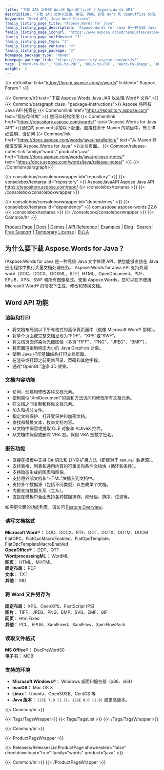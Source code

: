 ```yaml
---
title: "下载 JAR 以处理 Word® OpenOffice® | Aspose.Words API"
description: "下载 JAR 文件以创建、编辑、转换、查看 Word 和 OpenOffice 文档。使用文本、图像、表单、表格、自定义 XML、SmartArt、OLE、VBA 等。"
keywords: "Word API, Java Word Classes"
family_listing_page_title: "Aspose.Words for Java"
family_listing_page_description: "Aspose.Words for Java 是一种高级 Java 文字处理 API，使您能够直接在 Java 应用程序中执行大量文档处理任务。"
family_listing_page_iconurl: "https://www.aspose.cloud/templates/aspose/App_Themes/V3/images/words/272x272/aspose_words-for-java.png"
family_listing_page_selfHosted: "1"
family_listing_page_type: "1"
family_listing_page_venture: "4"
family_listing_page_package: "3"
homepage_package_type: "Maven"
homepage_package_link: "https://repository.aspose.com/words/"
tags: ['Word-to-PDF', 'DOC-to-PDF', 'DOCX-to-PDF', 'Word-to-Image', 'DOCX-to-JPG', 'DOC-to-PNG', 'Image-to-PDF', 'JPG-to-PDF', 'TIFF-to-PDF', 'HTML-to-Markdown', 'HTML-to-MD', 'DOCX-to-Markdown', 'DOCX-to-MD', 'Markdown-to-PDF', 'MD-to-PDF', 'HTML-to-PDF', 'MHT-to-PDF', 'MHTML-to-PDF', 'Word-to-HTML', 'Markdown-to-HTML', 'MD-to-HTML', 'Mobi-to-EPUB', 'RTF-to-PDF', 'ODT-to-PDF', 'TXT-to-PDF', 'Mobi-to-PDF', 'DOCX-to-DOC', 'HTML-to-Word']
weight:  2
---
```


{{< dbToolbar link="https://forum.aspose.com/c/words" linktext=" Support Forum " >}}

{{< Common/h3 text="下载 Aspose.Words Java JAR 以处理 Word® 文件"  >}}
{{< Common/paragraph class="package-instructions">}}
Aspose 将所有 Java API 托管在
{{< Common/link href="https://repository.aspose.com" text="假设存储库"  >}}.您可以轻松使用
{{< Common/link href="https://repository.aspose.com/words/" text="Aspose.Words for Java API"  >}}通过向 pom.xml 添加以下配置，直接在基于 Maven 的项目中。有关详细说明，请访问
{{< Common/link href="https://docs.aspose.com/words/java/installation/" text="从 Maven 存储库安装 Aspose.Words for Java"  >}}文档页面。
{{< Common/release-notes-link family="words" product="java" href="https://docs.aspose.com/words/java/release-notes/" text="https://docs.aspose.com/words/java/release-notes/"  >}}
{{< /Common/paragraph>}}

{{< consolebox/consoleboxwrapper id="repository" >}}
   {{< consolebox/textarea id="repository" >}} 
      <repository>
      <id>AsposeJavaAPI</id>
      <name>Aspose Java API</name>
      <url>https://repository.aspose.com/repo/</url>
      </repository> 
   {{< /consolebox/textarea >}}
{{< /consolebox/consoleboxwrapper >}}

{{< consolebox/consoleboxwrapper id="dependency" >}}
   {{< consolebox/textarea id="dependency" >}}
      <dependency>
      <groupId>com.aspose</groupId>
      <artifactId>aspose-words</artifactId>
      <version>22.6</version>
      </dependency>
   {{< /consolebox/textarea >}}
{{< /consolebox/consoleboxwrapper >}}
{{< Common/hr >}}

[Product Page](https://products.aspose.com/words/java) | [Docs](https://docs.aspose.com/words/java/) | [Demos](https://products.aspose.app/words/family) | [API Reference](https://reference.aspose.com/words/java) | [Examples](https://github.com/aspose-words/Aspose.Words-for-Java/tree/master/Examples) | [Blog](https://blog.aspose.com/category/words/) | [Search](https://search.aspose.com/) | [Free Support](https://forum.aspose.com/c/words) | [Temporary License](https://purchase.aspose.com/temporary-license) | [EULA](https://about.aspose.com/legal/eula/)

## 为什么要下载 Aspose.Words for Java？

[Aspose.Words for Java 是一种高级 Java 文字处理 API，使您能够直接在 Java 应用程序中执行大量文档处理任务。 Aspose.Words for Java API 支持处理 word（DOC、DOCX、OOXML、RTF）HTML、OpenDocument、PDF、EPUB、XPS、SWF 和所有图像格式。使用 Aspose.Words，您可以在不使用 Microsoft Word® 的情况下生成、修改和转换文档。

## Word API 功能

### 渲染和打印

- 将文档布局到以下所有格式的高保真页面中（就像 Microsoft Word® 那样）。
- 将单个页面或完整文档呈现为“PDF”、“XPS”或“SWF”。
- 将文档页面渲染为光栅图像（多页“TIFF”、“PNG”、“JPEG”、“BMP”）。
- 将页面渲染到特定大小的 Java Graphics 对象。
- 使用 Java 打印基础结构打印文档页面。
- 在渲染或打印之前更新目录、页码和其他字段。
- 通过“OpenGL”渲染 3D 效果。

### 文档内容功能

- 访问、创建和修改各种文档元素。
- 使用类似“XmlDocument”的类和方法访问和修改所有文档元素。
- 在文档之间复制和移动文档元素。
- 加入和拆分文件。
- 指定文档保护、打开受保护和加密文档。
- 查找和替换文本，枚举文档内容。
- 从文档中保留或提取 OLE 对象和 ActiveX 控件。
- 从文档中保留或删除 VBA 宏。保留 VBA 宏数字签名。

### 报告功能

- 直接在模板中支持 C# 语法和 LINQ 扩展方法（即使对于 `ADO.NET` 数据源）。
- 支持表格、列表和通用内容的可重复和条件文档块（循环和条件）。
- 支持动态生成的图表和图像。
- 支持将外部文档和“HTML”块插入到文档中。
- 支持多个数据源（包括不同类型）以生成单个文档。
- 内置支持数据关系（主从）。
- 直接在模板中全面支持各种数据操作，如分组、排序、过滤等。

如需更全面的功能列表，请访问 [Feature Overview](https://docs.aspose.com/words/java/feature-overview/)。

### 读写文档格式

**Microsoft Word®：** DOC、DOCX、RTF、DOT、DOTX、DOTM、DOCM FlatOPC、FlatOpcMacroEnabled、FlatOpcTemplate、FlatOpcTemplateMacroEnabled\
**OpenOffice®：** ODT、OTT\
**WordprocessingML：** WordML\
**网页：** HTML、MHTML\
**固定布局：** PDF\
**文本：** TXT\
**其他：** MD

### 将 Word 文件另存为

**固定布局：** XPS、OpenXPS、PostScript (PS)\
**图片：** TIFF、JPEG、PNG、BMP、SVG、EMF、GIF\
**网页：** HtmlFixed\
**其他：** PCL、EPUB、XamlFixed、XamlFlow、XamlFlowPack

### 读取文件格式

**MS Office®：** DocPreWord60\
**电子书：** MOBI

### 支持的环境

- **Microsoft Windows®：** Windows 桌面和服务器（x86、x64）
- **macOS：** Mac OS X
- **Linux：** Ubuntu、OpenSUSE、CentOS 等
- **Java 版本：** `J2SE 7.0 (1.7)`、`J2SE 8.0 (1.8)` 或更高版本。

{{< Common/hr >}}

{{< Tags/TagsWrapper>}}
 {{< Tags/TagsList >}}
{{< /Tags/TagsWrapper >}}

{{< Common/hr >}}

{{< ProductPageWrapper >}}
<!-- ReleasesListProductPage-->
   {{< Releases/ReleasesListProductPage shownested="false"  directdownload="true" family="words" product="java" >}}
<!-- /ReleasesListProductPage-->
{{< Common/hr >}}
{{< /ProductPageWrapper >}}

